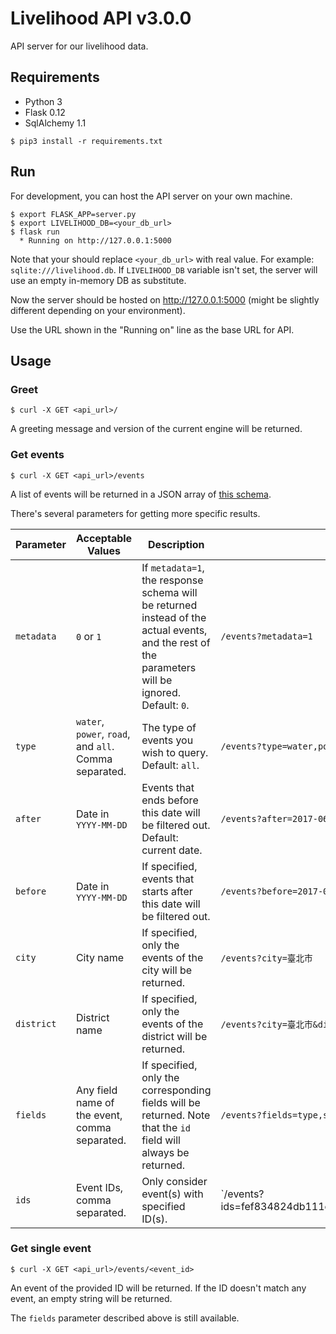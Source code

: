 # Livelihood API v3.0.0

API server for our livelihood data.

## Requirements

* Python 3
* Flask 0.12
* SqlAlchemy 1.1

```
$ pip3 install -r requirements.txt
```

## Run

For development, you can host the API server on your own machine.

    $ export FLASK_APP=server.py
    $ export LIVELIHOOD_DB=<your_db_url>
    $ flask run
      * Running on http://127.0.0.1:5000

Note that your should replace `<your_db_url>` with real value. For example:
`sqlite:///livelihood.db`. If `LIVELIHOOD_DB` variable isn't set, the server
will use an empty in-memory DB as substitute.

Now the server should be hosted on http://127.0.0.1:5000
(might be slightly different depending on your environment).

Use the URL shown in the "Running on" line as the base URL for API.

## Usage

### Greet

    $ curl -X GET <api_url>/

A greeting message and version of the current engine will be returned.

### Get events

    $ curl -X GET <api_url>/events

A list of events will be returned in a JSON array of [this schema](response_schema.json).

There's several parameters for getting more specific results.

Parameter | Acceptable Values | Description | Example
--------- | ----------------- | ----------- | -------
`metadata` | `0` or `1` | If `metadata=1`, the response schema will be returned instead of the actual events, and the rest of the parameters will be ignored. Default: `0`. | `/events?metadata=1`
`type` | `water`, `power`, `road`, and `all`. Comma separated. | The type of events you wish to query. Default: `all`. | `/events?type=water,power`
`after` | Date in `YYYY-MM-DD` | Events that ends before this date will be filtered out. Default: current date.| `/events?after=2017-06-01`
`before` | Date in `YYYY-MM-DD` | If specified, events that starts after this date will be filtered out. | `/events?before=2017-06-02`
`city` | City name | If specified, only the events of the city will be returned. | `/events?city=臺北市`
`district` | District name | If specified, only the events of the district will be returned. | `/events?city=臺北市&district=大安區`
`fields` | Any field name of the event, comma separated. | If specified, only the corresponding fields will be returned. Note that the `id` field will always be returned. | `/events?fields=type,start_date,end_date`
`ids` | Event IDs, comma separated. | Only consider event(s) with specified ID(s). | `/events?ids=fef834824db111e7a1fc,fefd9fb24db111e7a1fc

### Get single event

    $ curl -X GET <api_url>/events/<event_id>

An event of the provided ID will be returned. If the ID doesn't match any
event, an empty string will be returned.

The `fields` parameter described above is still available.
